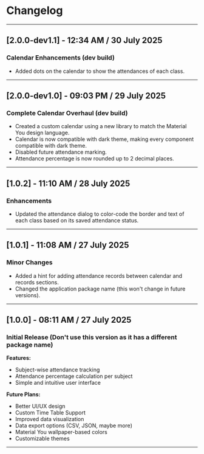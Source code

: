 # Changelog

---

## [2.0.0-dev1.1] - 12:34 AM / 30 July 2025

### Calendar Enhancements (dev build)

- Added dots on the calendar to show the attendances of each class.

---

## [2.0.0-dev1.0] - 09:03 PM / 29 July 2025

### Complete Calendar Overhaul (dev build)

- Created a custom calendar using a new library to match the Material You design language.
- Calendar is now compatible with dark theme, making every component compatible with dark theme.
- Disabled future attendance marking.
- Attendance percentage is now rounded up to 2 decimal places.

---

## [1.0.2] - 11:10 AM / 28 July 2025

### Enhancements

- Updated the attendance dialog to color-code the border and text of each class based on its saved attendance status.

---

## [1.0.1] - 11:08 AM / 27 July 2025

### Minor Changes

- Added a hint for adding attendance records between calendar and records sections.
- Changed the application package name (this won't change in future versions).

---

## [1.0.0] - 08:11 AM / 27 July 2025

### Initial Release (Don't use this version as it has a different package name)

**Features:**
- Subject-wise attendance tracking
- Attendance percentage calculation per subject
- Simple and intuitive user interface

**Future Plans:**
- Better UI/UX design
- Custom Time Table Support
- Improved data visualization
- Data export options (CSV, JSON, maybe more)
- Material You wallpaper-based colors
- Customizable themes

---